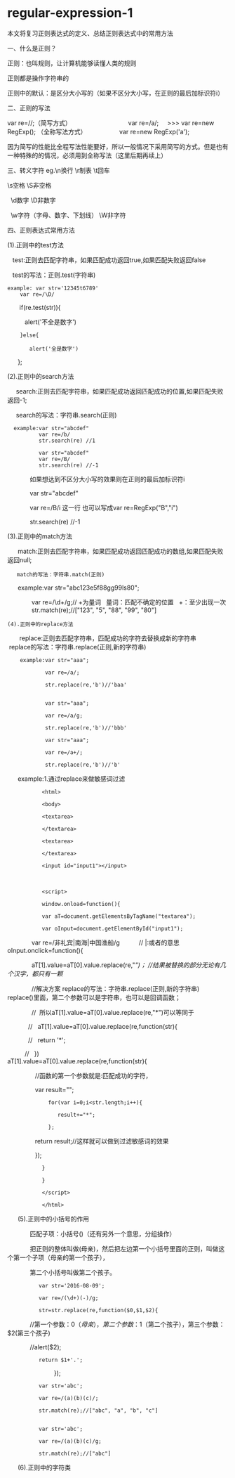 # regular-expression-1
本文将复习正则表达式的定义、总结正则表达式中的常用方法

一、什么是正则？

正则：也叫规则，让计算机能够读懂人类的规则

正则都是操作字符串的

正则中的默认：是区分大小写的（如果不区分大小写，在正则的最后加标识符i）

二、正则的写法

var re=//;（简写方式）                                           var re=/a/;     
                                              >>>
var re=new RegExp();  （全称写法方式）                           var re=new RegExp('a');

因为简写的性能比全程写法性能要好，所以一般情况下采用简写的方式。但是也有一种特殊的的情况，必须用到全称写法（这里后期再续上）

三、转义字符
eg.\n换行 \r制表 \t回车

   \s空格 \S非空格   
   
   \d数字 \D非数字
   
   \w字符（字母、数字、下划线） \W非字符

四、正则表达式常用方法

(1).正则中的test方法
 
    test:正则去匹配字符串，如果匹配成功返回true,如果匹配失败返回false
    
    test的写法：正则.test(字符串)
    
    example: var str='12345t6789'
        var re=/\D/
        if(re.test(str)){
        
           alert('不全是数字')
        
        }else{
        
           alert('全是数字')
        
        };
        
  (2).正则中的search方法  
      
      search:正则去匹配字符串，如果匹配成功返回匹配成功的位置,如果匹配失败返回-1;
    
      search的写法：字符串.search(正则)
      
      example:var str="abcdef"
              var re=/b/
              str.search(re) //1
                                          
              var str="abcdef"
              var re=/B/
              str.search(re) //-1
                            
              如果想达到不区分大小写的效果则在正则的最后加标识符i
              
              var str="abcdef"
              
              var re=/B/i 这一行 也可以写成var re=RegExp("B","i")
              
              str.search(re) //-1
              
              
   (3).正则中的match方法     
   
       match:正则去匹配字符串，如果匹配成功返回匹配成功的数组,如果匹配失败返回null;
       
       match的写法：字符串.match(正则)
       
       example:var str="abc123e5f88gg99ls80";
               
               var re=/\d+/g;// +为量词    量词：匹配不确定的位置   +：至少出现一次
               
               str.match(re);//["123", "5", "88", "99", "80"]
               
               
    (4).正则中的replace方法   
        
        replace:正则去匹配字符串，匹配成功的字符去替换成新的字符串
       
        replace的写法：字符串.replace(正则,新的字符串)
        
        
        example:var str="aaa";
                
                var re=/a/;
                
                str.replace(re,'b')//'baa'
                
                
                var str="aaa";
                
                var re=/a/g;
                
                str.replace(re,'b')//'bbb'
                                
                var str="aaa";
                
                var re=/a+/;
                
                str.replace(re,'b')//'b'
                
                
       example:1.通过replace来做敏感词过滤
       
               
               <html>
               
               <body>
               
               <textarea>
               
               </textarea>
               
               <textarea>
               
               </textarea>
               
               <input id="input1"></input>
               
               </body>
               
               <script>
               
               window.onload=function(){
               
               var aT=document.getElementsByTagName("textarea");
               
               var oInput=document.getElementById("input1");
               
               var re=/非礼宾|南海|中国渔船/g           //  |:或者的意思
               
               oInput.onclick=function(){
               
               aT[1].value=aT[0].value.replace(re,"*")；  //结果被替换的部分无论有几个汉字，都只有一颗*
               
               //解决方案 replace的写法：字符串.replace(正则,新的字符串)   replace()里面，第二个参数可以是字符串，也可以是回调函数；
               
               //  所以aT[1].value=aT[0].value.replace(re,"*")可以等同于 
               
              //   aT[1].value=aT[0].value.replace(re,function(str){ 
              
              //   return '*';   
              
             //    })
                 
                 aT[1].value=aT[0].value.replace(re,function(str){
                 
                 //函数的第一个参数就是:匹配成功的字符，
                 
                 var result="";
                 
                 for(var i=0;i<str.length;i++){
                 
                    result+="*";
                    
                 };
                 
                 return result;//这样就可以做到过滤敏感词的效果
                 
                 }); 
                 
               }
               
               }
               
               </script>
               
               </html>
               
       (5).正则中的小括号的作用
              
              匹配子项：小括号()（还有另外一个意思，分组操作）
              
              把正则的整体叫做(母亲)，然后把左边第一个小括号里面的正则，叫做这个第一个子项（母亲的第一个孩子），
              
              第二个小括号叫做第二个孩子。
              
              var str='2016-08-09';
              
              var re=/(\d+)(-)/g;
              
              str=str.replace(re,function($0,$1,$2){
              
              //第一个参数：$0（母亲），第二个参数：$1（第二个孩子），第三个参数：$2(第三个孩子)
              
              //alert($2);
              
              return $1+'.';
              
              });
              
              
              var str='abc';
              
              var re=/(a)(b)(c)/;
              
              str.match(re);//["abc", "a", "b", "c"]
              
              
              var str='abc';
              
              var re=/(a)(b)(c)/g;
              
              str.match(re);//["abc"]
              
       (6).正则中的字符类     
              
              

              
     
               
                
                
                
       
               
       
       
       
       
       
              
              
  
        
        
    
    
